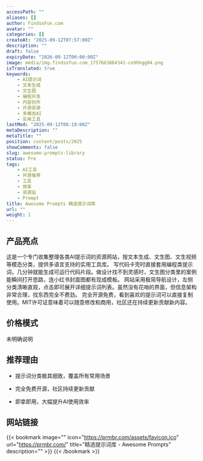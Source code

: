 ```yaml
---
accessPath: ""
aliases: []
author: FindsoFun.com
avatar: ""
categories: []
createAt: "2025-09-12T07:57:00Z"
description: ""
draft: false
expiryDate: "2026-09-12T00:00:00Z"
image: media/img.findsofun.com_1757663864341-co9hhgg04.png
isTranslated: true
keywords:
    - AI提示词
    - 文本生成
    - 文生图
    - 编程开发
    - 内容创作
    - 开源资源
    - 多模态AI
    - 实用工具
lastMod: "2025-09-12T08:19:00Z"
metaDescription: ""
metaTitle: ""
position: content/posts/2025
showComments: false
slug: awesome-prompts-library
status: Pre
tags:
    - AI工具
    - 开源推荐
    - 工具
    - 效率
    - 资源站
    - Prompt
title: Awesome Prompts 精选提示词库
url: ""
weight: 1
---
```

## 产品亮点
这是一个专门收集整理各类AI提示词的资源网站，按文本生成、文生图、文生视频等模态分类，提供多语言支持的实用工具库。
写代码卡壳时直接套用编程类提示词，几分钟就能生成可运行代码片段。做设计找不到灵感时，文生图分类里的案例能瞬间打开思路，连小红书封面图都有现成模板。
网站采用极简导航设计，左侧分类清晰直观，点击即可展开详细提示词列表。虽然没有花哨的界面，但信息架构非常合理，找东西完全不费劲。
完全开源免费，看到喜欢的提示词可以直接复制使用。MIT许可证意味着可以随意修改和商用，社区还在持续更新贡献新内容。

## 价格模式
<!--more-->未明确说明

## 推荐理由
- 提示词分类极其细致，覆盖所有常用场景

- 完全免费开源，社区持续更新贡献

- 即拿即用，大幅提升AI使用效率

## 网站链接
{{< bookmark image="<no value>" icon="https://prmbr.com/assets/favicon.ico" url="https://prmbr.com/" title="精选提示词库 - Awesome Prompts" description="" >}}
{{< /bookmark >}}

